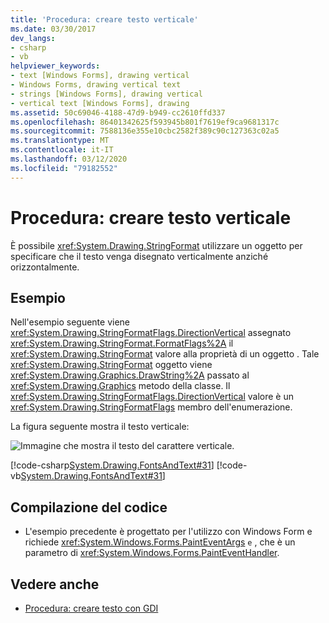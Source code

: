 ```yaml
---
title: 'Procedura: creare testo verticale'
ms.date: 03/30/2017
dev_langs:
- csharp
- vb
helpviewer_keywords:
- text [Windows Forms], drawing vertical
- Windows Forms, drawing vertical text
- strings [Windows Forms], drawing vertical
- vertical text [Windows Forms], drawing
ms.assetid: 50c69046-4188-47d9-b949-cc2610ffd337
ms.openlocfilehash: 86401342625f593945b801f7619ef9ca9681317c
ms.sourcegitcommit: 7588136e355e10cbc2582f389c90c127363c02a5
ms.translationtype: MT
ms.contentlocale: it-IT
ms.lasthandoff: 03/12/2020
ms.locfileid: "79182552"
---
```

# <a name="how-to-create-vertical-text"></a>Procedura: creare testo verticale
È possibile <xref:System.Drawing.StringFormat> utilizzare un oggetto per specificare che il testo venga disegnato verticalmente anziché orizzontalmente.  
  
## <a name="example"></a>Esempio  
 Nell'esempio seguente viene <xref:System.Drawing.StringFormatFlags.DirectionVertical> assegnato <xref:System.Drawing.StringFormat.FormatFlags%2A> il <xref:System.Drawing.StringFormat> valore alla proprietà di un oggetto . Tale <xref:System.Drawing.StringFormat> oggetto viene <xref:System.Drawing.Graphics.DrawString%2A> passato al <xref:System.Drawing.Graphics> metodo della classe. Il <xref:System.Drawing.StringFormatFlags.DirectionVertical> valore è un <xref:System.Drawing.StringFormatFlags> membro dell'enumerazione.  
  
 La figura seguente mostra il testo verticale:
  
 ![Immagine che mostra il testo del carattere verticale.](./media/how-to-create-vertical-text/vertical-font-text-graphic.png)  
  
 [!code-csharp[System.Drawing.FontsAndText#31](~/samples/snippets/csharp/VS_Snippets_Winforms/System.Drawing.FontsAndText/CS/Class1.cs#31)]
 [!code-vb[System.Drawing.FontsAndText#31](~/samples/snippets/visualbasic/VS_Snippets_Winforms/System.Drawing.FontsAndText/VB/Class1.vb#31)]  
  
## <a name="compiling-the-code"></a>Compilazione del codice  
  
- L'esempio precedente è progettato per l'utilizzo con Windows Form e richiede <xref:System.Windows.Forms.PaintEventArgs> `e` , che è un parametro di <xref:System.Windows.Forms.PaintEventHandler>.  
  
## <a name="see-also"></a>Vedere anche

- [Procedura: creare testo con GDI](how-to-draw-text-with-gdi.md)
